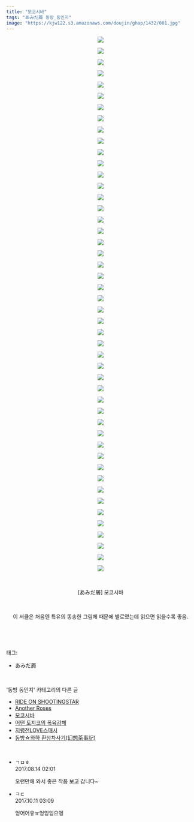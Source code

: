 ```yaml
---
title: "모코시바"
tags: "あみだ屑 동방_동인지"
image: "https://kjw122.s3.amazonaws.com/doujin/ghap/1432/001.jpg"
---
```

<div class="article">
<p style="text-align: center; clear: none; float: none;"><img src="{{ site.imgserver5 }}/ghap/1432/001.jpg"/></p>
<p style="text-align: center; clear: none; float: none;"><img src="{{ site.imgserver5 }}/ghap/1432/002.jpg"/></p>
<p style="text-align: center; clear: none; float: none;"><img src="{{ site.imgserver5 }}/ghap/1432/003.jpg"/></p>
<p style="text-align: center; clear: none; float: none;"><img src="{{ site.imgserver5 }}/ghap/1432/004.jpg"/></p>
<p style="text-align: center; clear: none; float: none;"><img src="{{ site.imgserver5 }}/ghap/1432/005.jpg"/></p>
<p style="text-align: center; clear: none; float: none;"><img src="{{ site.imgserver5 }}/ghap/1432/006.jpg"/></p>
<p style="text-align: center; clear: none; float: none;"><img src="{{ site.imgserver5 }}/ghap/1432/007.jpg"/></p>
<p style="text-align: center; clear: none; float: none;"><img src="{{ site.imgserver5 }}/ghap/1432/008.jpg"/></p>
<p style="text-align: center; clear: none; float: none;"><img src="{{ site.imgserver5 }}/ghap/1432/009.jpg"/></p>
<p style="text-align: center; clear: none; float: none;"><img src="{{ site.imgserver5 }}/ghap/1432/010.jpg"/></p>
<p style="text-align: center; clear: none; float: none;"><img src="{{ site.imgserver5 }}/ghap/1432/011.jpg"/></p>
<p style="text-align: center; clear: none; float: none;"><img src="{{ site.imgserver5 }}/ghap/1432/012.jpg"/></p>
<p style="text-align: center; clear: none; float: none;"><img src="{{ site.imgserver5 }}/ghap/1432/013.jpg"/></p>
<p style="text-align: center; clear: none; float: none;"><img src="{{ site.imgserver5 }}/ghap/1432/014.jpg"/></p>
<p style="text-align: center; clear: none; float: none;"><img src="{{ site.imgserver5 }}/ghap/1432/015.jpg"/></p>
<p style="text-align: center; clear: none; float: none;"><img src="{{ site.imgserver5 }}/ghap/1432/016.jpg"/></p>
<p style="text-align: center; clear: none; float: none;"><img src="{{ site.imgserver5 }}/ghap/1432/017.jpg"/></p>
<p style="text-align: center; clear: none; float: none;"><img src="{{ site.imgserver5 }}/ghap/1432/018.jpg"/></p>
<p style="text-align: center; clear: none; float: none;"><img src="{{ site.imgserver5 }}/ghap/1432/019.jpg"/></p>
<p style="text-align: center; clear: none; float: none;"><img src="{{ site.imgserver5 }}/ghap/1432/020.jpg"/></p>
<p style="text-align: center; clear: none; float: none;"><img src="{{ site.imgserver5 }}/ghap/1432/021.jpg"/></p>
<p style="text-align: center; clear: none; float: none;"><img src="{{ site.imgserver5 }}/ghap/1432/022.jpg"/></p>
<p style="text-align: center; clear: none; float: none;"><img src="{{ site.imgserver5 }}/ghap/1432/023.jpg"/></p>
<p style="text-align: center; clear: none; float: none;"><img src="{{ site.imgserver5 }}/ghap/1432/024.jpg"/></p>
<p style="text-align: center; clear: none; float: none;"><img src="{{ site.imgserver5 }}/ghap/1432/025.jpg"/></p>
<p style="text-align: center; clear: none; float: none;"><img src="{{ site.imgserver5 }}/ghap/1432/026.jpg"/></p>
<p style="text-align: center; clear: none; float: none;"><img src="{{ site.imgserver5 }}/ghap/1432/027.jpg"/></p>
<p style="text-align: center; clear: none; float: none;"><img src="{{ site.imgserver5 }}/ghap/1432/028.jpg"/></p>
<p style="text-align: center; clear: none; float: none;"><img src="{{ site.imgserver5 }}/ghap/1432/029.jpg"/></p>
<p style="text-align: center; clear: none; float: none;"><img src="{{ site.imgserver5 }}/ghap/1432/030.jpg"/></p>
<p style="text-align: center; clear: none; float: none;"><img src="{{ site.imgserver5 }}/ghap/1432/031.jpg"/></p>
<p style="text-align: center; clear: none; float: none;"><img src="{{ site.imgserver5 }}/ghap/1432/032.jpg"/></p>
<p style="text-align: center; clear: none; float: none;"><img src="{{ site.imgserver5 }}/ghap/1432/033.jpg"/></p>
<p style="text-align: center; clear: none; float: none;"><img src="{{ site.imgserver5 }}/ghap/1432/034.jpg"/></p>
<p style="text-align: center; clear: none; float: none;"><img src="{{ site.imgserver5 }}/ghap/1432/035.jpg"/></p>
<p style="text-align: center; clear: none; float: none;"><img src="{{ site.imgserver5 }}/ghap/1432/036.jpg"/></p>
<p style="text-align: center; clear: none; float: none;"><img src="{{ site.imgserver5 }}/ghap/1432/037.jpg"/></p>
<p style="text-align: center; clear: none; float: none;"><img src="{{ site.imgserver5 }}/ghap/1432/038.jpg"/></p>
<p style="text-align: center; clear: none; float: none;"><img src="{{ site.imgserver5 }}/ghap/1432/039.jpg"/></p>
<p style="text-align: center; clear: none; float: none;"><img src="{{ site.imgserver5 }}/ghap/1432/040.jpg"/></p>
<p style="text-align: center; clear: none; float: none;"><img src="{{ site.imgserver5 }}/ghap/1432/041.jpg"/></p>
<p style="text-align: center; clear: none; float: none;"><img src="{{ site.imgserver5 }}/ghap/1432/042.jpg"/></p>
<p style="text-align: center; clear: none; float: none;"><img src="{{ site.imgserver5 }}/ghap/1432/043.jpg"/></p>
<p style="text-align: center; clear: none; float: none;"><img src="{{ site.imgserver5 }}/ghap/1432/044.jpg"/></p>
<p style="text-align: center; clear: none; float: none;"><img src="{{ site.imgserver5 }}/ghap/1432/045.jpg"/></p>
<p style="text-align: center; clear: none; float: none;"><img src="{{ site.imgserver5 }}/ghap/1432/046.jpg"/></p>
<p style="text-align: center; clear: none; float: none;"><img src="{{ site.imgserver5 }}/ghap/1432/047.jpg"/></p>
<p style="text-align: center; clear: none; float: none;"><img src="{{ site.imgserver5 }}/ghap/1432/048.jpg"/></p>
<p style="text-align: center; clear: none; float: none;"><br/></p>
<p style="text-align: center; clear: none; float: none;">[あみだ屑] 모코시바</p>
<p style="text-align: center; clear: none; float: none;"><br/></p>
<p style="text-align: center; clear: none; float: none;">이 서클은 처음엔 특유의 똥송한 그림체 때문에 별로였는데 읽으면 읽을수록 좋음.</p>
<p><br/></p>
</div><br/>
<div class="tagTrail">
<p>태그: </p>
<ul>
<li>あみだ屑</li>
</ul>
</div><br/>
<div class="another">
<p>'동방 동인지' 카테고리의 다른 글</p>
<ul>
<li><a href="/ghap_1435">RIDE ON SHOOTINGSTAR</a></li>
<li><a href="/ghap_1433">Another Roses</a></li>
<li><a href="/ghap_1432">모코시바</a></li>
<li><a href="/ghap_1431">어떤 토지코의 폭육강체</a></li>
<li><a href="/ghap_1430">지령전LOVE스매시</a></li>
<li><a href="/ghap_1428">동방☆와하 환상차사기(幻想茶事記)</a></li>
</ul>
</div><br/>
<div class="cb_module cb_fluid">
<div class="cb_wrt cb_profile">
<div class="comment">
<ul>
<li class="cb_thumb_off" id="comment15059047">
<div class="cb_comment_area">
<div class="cb_info_area">
<div class="cb_section">
<span class="cb_nick_name">ㄱㅁㅎ</span>
</div>
<div class="cb_section">
<span class="cb_date">2017.08.14 02:01 </span>
</div>
</div>
<div class="cb_dsc_comment">
<p class="cb_dsc">
											오랜만에 와서 좋은 작품 보고 갑니다~
										</p>
</div>
</div></li>
<li class="cb_thumb_off" id="comment15102311">
<div class="cb_comment_area">
<div class="cb_info_area">
<div class="cb_section">
<span class="cb_nick_name">ㅋㄷ</span>
</div>
<div class="cb_section">
<span class="cb_date">2017.10.11 03:09 </span>
</div>
</div>
<div class="cb_dsc_comment">
<p class="cb_dsc">
											엉어어유ㅠ엉잉잉으엥
										</p>
</div>
</div></li>
</ul>
</div>
</div><!-- commentList close -->
</div><br/>
